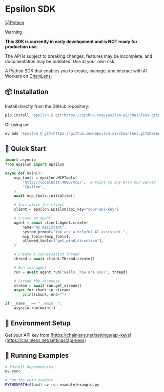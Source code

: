 # Epsilon SDK

[![Python](https://img.shields.io/badge/python-3.11+-blue.svg)](https://python.org)

> [!WARNING]
> **This SDK is currently in early development and is NOT ready for production use.**
> 
> The API is subject to breaking changes, features may be incomplete, and documentation may be outdated. Use at your own risk.

A Python SDK that enables you to create, manage, and interact with AI Workers on [ChainLens](https://chainlens.net).

## 📦 Installation

Install directly from the GitHub repository:

```bash
pip install "epsilon @ git+https://github.com/epsilon-ai/chainlens.git@main#subdirectory=sdk"
```

Or using uv:

```bash
uv add "epsilon @ git+https://github.com/epsilon-ai/chainlens.git@main#subdirectory=sdk"
```

## 🔧 Quick Start

```python
import asyncio
from epsilon import epsilon

async def main():
    mcp_tools = epsilon.MCPTools(
        "http://localhost:4000/mcp/",  # Point to any HTTP MCP server
        "Epsilon",
    )
    await mcp_tools.initialize()

    # Initialize the client
    client = epsilon.Epsilon(api_key="your-api-key")

    # Create an agent
    agent = await client.Agent.create(
        name="My Assistant",
        system_prompt="You are a helpful AI assistant.",
        mcp_tools=[mcp_tools],
        allowed_tools=["get_wind_direction"],
    )

    # Create a conversation thread
    thread = await client.Thread.create()

    # Run the agent
    run = await agent.run("Hello, how are you?", thread)

    # Stream the response
    stream = await run.get_stream()
    async for chunk in stream:
        print(chunk, end="")

if __name__ == "__main__":
    asyncio.run(main())
```

## 🔑 Environment Setup

Get your API key from [https://chainlens.net/settings/api-keys](https://chainlens.net/settings/api-keys)

## 🧪 Running Examples

```bash
# Install dependencies
uv sync

# Run the main example
PYTHONPATH=$(pwd) uv run example/example.py
```
